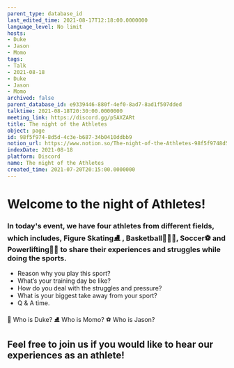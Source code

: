 ```yaml
---
parent_type: database_id
last_edited_time: 2021-08-17T12:18:00.0000000
language_level: No limit
hosts:
- Duke
- Jason
- Momo
tags:
- Talk
- 2021-08-18
- Duke
- Jason
- Momo
archived: false
parent_database_id: e9339446-880f-4ef0-8ad7-8ad1f507dded
talktime: 2021-08-18T20:30:00.0000000
meeting_link: https://discord.gg/pSAXZARt
title: The night of the Athletes
object: page
id: 98f5f974-8d5d-4c3e-b687-34b0410ddbb9
notion_url: https://www.notion.so/The-night-of-the-Athletes-98f5f9748d5d4c3eb68734b0410ddbb9
indexDate: 2021-08-18
platform: Discord
name: The night of the Athletes
created_time: 2021-07-20T20:15:00.0000000
---
```


#                     Welcome to the night of Athletes!



### In today's event, we have four athletes from different fields, which includes, Figure Skating⛸️ , Basketball⛹🏻‍♀️, Soccer⚽ and Powerlifting🏋🏽 to share their experiences and struggles while doing the sports. 
 
   - Reason why you play this sport?
   - What’s your training day be like?
   - How do you deal with the struggles and pressure?
   - What is your biggest take away from your sport?
   - Q & A time. 

👑 Who is Duke?
⛸️ Who is Momo?
⚽ Who is Jason?


## Feel free to join us if you would like to hear our experiences as an athlete!



